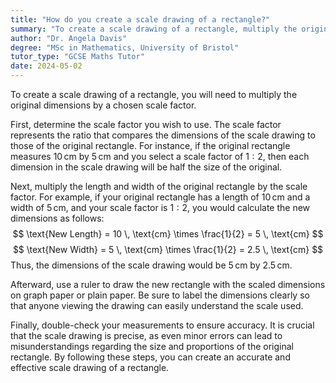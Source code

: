 ```yaml
---
title: "How do you create a scale drawing of a rectangle?"
summary: "To create a scale drawing of a rectangle, multiply the original dimensions by the chosen scale factor."
author: "Dr. Angela Davis"
degree: "MSc in Mathematics, University of Bristol"
tutor_type: "GCSE Maths Tutor"
date: 2024-05-02
---
```


To create a scale drawing of a rectangle, you will need to multiply the original dimensions by a chosen scale factor.

First, determine the scale factor you wish to use. The scale factor represents the ratio that compares the dimensions of the scale drawing to those of the original rectangle. For instance, if the original rectangle measures $10 \, \text{cm}$ by $5 \, \text{cm}$ and you select a scale factor of $1:2$, then each dimension in the scale drawing will be half the size of the original.

Next, multiply the length and width of the original rectangle by the scale factor. For example, if your original rectangle has a length of $10 \, \text{cm}$ and a width of $5 \, \text{cm}$, and your scale factor is $1:2$, you would calculate the new dimensions as follows:
$$
\text{New Length} = 10 \, \text{cm} \times \frac{1}{2} = 5 \, \text{cm}
$$
$$
\text{New Width} = 5 \, \text{cm} \times \frac{1}{2} = 2.5 \, \text{cm}
$$
Thus, the dimensions of the scale drawing would be $5 \, \text{cm}$ by $2.5 \, \text{cm}$.

Afterward, use a ruler to draw the new rectangle with the scaled dimensions on graph paper or plain paper. Be sure to label the dimensions clearly so that anyone viewing the drawing can easily understand the scale used.

Finally, double-check your measurements to ensure accuracy. It is crucial that the scale drawing is precise, as even minor errors can lead to misunderstandings regarding the size and proportions of the original rectangle. By following these steps, you can create an accurate and effective scale drawing of a rectangle.
    